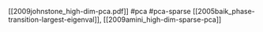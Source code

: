 [[2009johnstone_high-dim-pca.pdf]]
#pca #pca-sparse
[[2005baik_phase-transition-largest-eigenval]], [[2009amini_high-dim-sparse-pca]]

